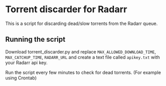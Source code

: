 
# Torrent discarder for Radarr

This is a script for discarding dead/slow torrents from the Radarr queue.

## Running the script

Download torrent_discarder.py and replace `MAX_ALLOWED_DOWNLOAD_TIME`,
`MAX_CATCHUP_TIME`, `RADARR_URL` and create a text file called `apikey.txt` with your Radarr api key.

Run the script every few minutes to check for dead torrents. (For example using Crontab)
